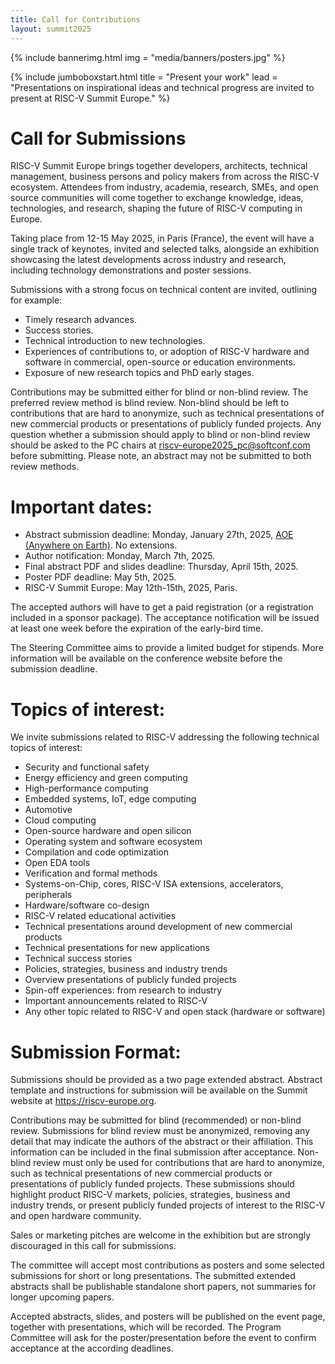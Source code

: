 ```yaml
---
title: Call for Contributions
layout: summit2025
---
```


{% include bannerimg.html
    img = "media/banners/posters.jpg"
%}

{% include jumboboxstart.html
    title = "Present your work"
    lead = "Presentations on inspirational ideas and technical progress are invited to present at RISC-V Summit Europe."
%}

# Call for Submissions

RISC-V Summit Europe brings together developers, architects, technical
management, business persons and policy makers from across the RISC-V
ecosystem. Attendees from industry, academia, research, SMEs, and open
source communities will come together to exchange knowledge, ideas,
technologies, and research, shaping the future of RISC-V computing in
Europe.

Taking place from 12-15 May 2025, in Paris (France), the event will
have a single track of keynotes, invited and selected talks, alongside
an exhibition showcasing the latest developments across industry and
research, including technology demonstrations and poster sessions.

Submissions with a strong focus on technical content are invited,
outlining for example:

- Timely research advances.
- Success stories.
- Technical introduction to new technologies.
- Experiences of contributions to, or adoption of RISC-V hardware and
  software in commercial, open-source or education environments.
- Exposure of new research topics and PhD early stages.

Contributions may be submitted either for blind or non-blind
review. The preferred review method is blind review. Non-blind should
be left to contributions that are hard to anonymize, such as technical
presentations of new commercial products or presentations of publicly
funded projects. Any question whether a submission should apply to
blind or non-blind review should be asked to the PC chairs at
riscv-europe2025_pc@softconf.com before submitting. Please note, an
abstract may not be submitted to both review methods.

# Important dates:

- Abstract submission deadline: Monday, January 27th, 2025, [AOE
  (Anywhere on
  Earth)](https://en.wikipedia.org/wiki/Anywhere_on_Earth). No
  extensions.
- Author notification: Monday, March 7th, 2025.
- Final abstract PDF and slides deadline: Thursday, April 15th, 2025.
- Poster PDF deadline: May 5th, 2025.
- RISC-V Summit Europe: May 12th-15th, 2025, Paris.

The accepted authors will have to get a paid registration (or a
registration included in a sponsor package). The acceptance
notification will be issued at least one week before the expiration of
the early-bird time.

The Steering Committee aims to provide a limited budget for
stipends. More information will be available on the conference website
before the submission deadline.

# Topics of interest:

We invite submissions related to RISC-V addressing the following
technical topics of interest:

- Security and functional safety 
- Energy efficiency and green computing
- High-performance computing
- Embedded systems, IoT, edge computing
- Automotive
- Cloud computing
- Open-source hardware and open silicon
- Operating system and software ecosystem
- Compilation and code optimization
- Open EDA tools
- Verification and formal methods
- Systems-on-Chip, cores, RISC-V ISA extensions, accelerators,
  peripherals
- Hardware/software co-design
- RISC-V related educational activities
- Technical presentations around development of new commercial
  products
- Technical presentations for new applications
- Technical success stories
- Policies, strategies, business and industry trends
- Overview presentations of publicly funded projects
- Spin-off experiences: from research to industry
- Important announcements related to RISC-V
- Any other topic related to RISC-V and open stack (hardware or
  software)

# Submission Format:

Submissions should be provided as a two page extended
abstract. Abstract template and instructions for submission will be
available on the Summit website at https://riscv-europe.org.

Contributions may be submitted for blind (recommended) or non-blind
review. Submissions for blind review must be anonymized, removing any
detail that may indicate the authors of the abstract or their
affiliation. This information can be included in the final submission
after acceptance. Non-blind review must only be used for contributions
that are hard to anonymize, such as technical presentations of new
commercial products or presentations of publicly funded
projects. These submissions should highlight product RISC-V markets,
policies, strategies, business and industry trends, or present
publicly funded projects of interest to the RISC-V and open hardware
community.

Sales or marketing pitches are welcome in the exhibition but are
strongly discouraged in this call for submissions.

The committee will accept most contributions as posters and some
selected submissions for short or long presentations. The submitted
extended abstracts shall be publishable standalone short papers, not
summaries for longer upcoming papers.

Accepted abstracts, slides, and posters will be published on the event
page, together with presentations, which will be recorded. The Program
Committee will ask for the poster/presentation before the event to
confirm acceptance at the according deadlines.
